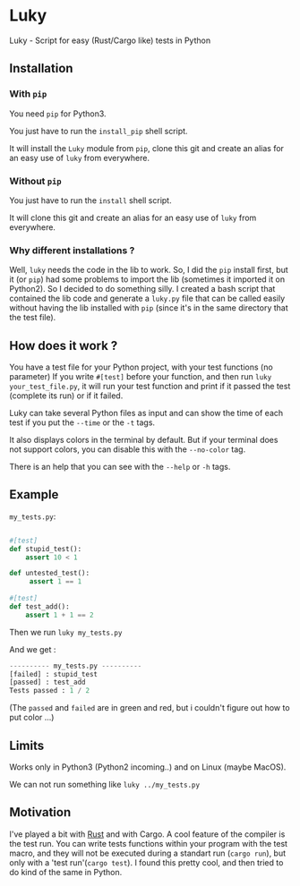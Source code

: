 # Luky
Luky - Script for easy (Rust/Cargo like) tests in Python

## Installation

### With ``pip``

You need ``pip`` for Python3.

You just have to run the ``install_pip`` shell script.

It will install the ``Luky`` module from ``pip``, clone this git and create an alias for an easy use of ``luky`` from everywhere.

### Without ``pip``

You just have to run the ``install`` shell script.

It will clone this git and create an alias for an easy use of ``luky`` from everywhere.

### Why different installations ?

Well, ``luky`` needs the code in the lib to work. So, I did the ``pip`` install first, but it (or ``pip``) had some problems to import the lib (sometimes it imported it on 
Python2). So I decided to do something silly. I created a bash script that contained the lib code and generate a ``luky.py`` file  that can be called easily without having the lib installed with ``pip`` (since it's in the same directory that the test file).

## How does it work ?

You have a test file for your Python project, with your test functions (no parameter)
If you write ``#[test]`` before your function, and then run ``luky your_test_file.py``,
it will run your test function and print if it passed the test (complete its run) or if it failed.

Luky can take several Python files as input and can show the time of each test if you put the ``--time`` or the ``-t`` tags.

It also displays colors in the terminal by default. But if your terminal does not support colors, you can disable this with the
``--no-color`` tag.

There is an help that you can see with the ``--help`` or ``-h`` tags.

## Example

``my_tests.py``:

```python

#[test]
def stupid_test():
    assert 10 < 1

def untested_test():
     assert 1 == 1
    
#[test]
def test_add():
    assert 1 + 1 == 2
```
Then we run ``luky my_tests.py``

And we get :

```python
---------- my_tests.py ----------
[failed] : stupid_test
[passed] : test_add
Tests passed : 1 / 2
```
(The ``passed`` and ``failed`` are in green and red, but i couldn't figure out how to put color ...)

## Limits

Works only in Python3 (Python2 incoming..) and on Linux (maybe MacOS).

We can not run something like ``luky ../my_tests.py``

## Motivation

I've played a bit with [Rust](http://www.rust-lang.org) and with Cargo. A cool feature of the compiler is the test run. You can write tests functions within your program with the test macro, and they will not be executed during a standart run (``cargo run``), but only with a 'test run'(``cargo test``). 
I found this pretty cool, and then tried to do kind of the same in Python.
